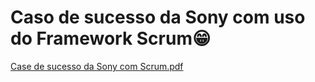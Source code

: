 # Caso de sucesso da Sony com uso do Framework Scrum😁


[Case de sucesso da Sony com Scrum.pdf](https://github.com/antoniojose2023/casodesucessosonyscrum/files/10317183/Case.de.sucesso.da.Sony.com.Scrum.pdf)

